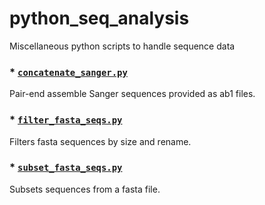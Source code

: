 # python_seq_analysis
Miscellaneous python scripts to handle sequence data

### * [`concatenate_sanger.py`](concatenate_sanger.py)
Pair-end assemble Sanger sequences provided as ab1 files.

### * [`filter_fasta_seqs.py`](filter_fasta_seqs.py)
Filters fasta sequences by size and rename.

### * [`subset_fasta_seqs.py`](subset_fasta_seqs.py)
Subsets sequences from a fasta file.
